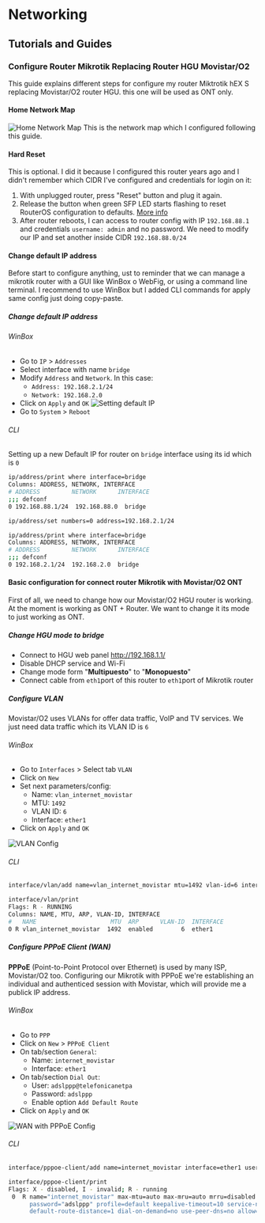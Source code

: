 # Networking


## Tutorials and Guides

### Configure Router Mikrotik Replacing Router HGU Movistar/O2
This guide explains different steps for configure my router Miktrotik hEX S replacing Movistar/O2 router HGU. this one will be used as ONT only.

#### Home Network Map
![Home Network Map](./images/home_network.png "Home Network Map")
This is the network map which I configured following this guide.

#### Hard Reset
This is optional. I did it because I configured this router years ago and I didn't remember which CIDR I've configured and credentials for login on it:
1. With unplugged router, press "Reset" button and plug it again.
2. Release the button when green SFP LED starts flashing to reset RouterOS configuration to defaults. [More info](https://help.mikrotik.com/docs/spaces/UM/pages/18350173/hEX+S#hEXS-Powering)
3. After router reboots, I can access to router config with IP `192.168.88.1` and credentials `username: admin` and no password. We need to modify our IP and set another inside CIDR `192.168.88.0/24`

#### Change default IP address
Before start to configure anything, ust to reminder that we can manage a mikrotik router with a GUI like WinBox o WebFig, or using a command line terminal.
I recommend to use WinBox but I added CLI commands for apply same config just doing copy-paste.

##### Change default IP address
###### WinBox
- Go to `IP` > `Addresses`
- Select interface with name `bridge`
- Modify `Address` and `Network`. In this case:
    - `Address: 192.168.2.1/24`
    - `Network: 192.168.2.0`
- Click on `Apply` and `OK`
![Setting default IP](./images/change_default_IP.png)
- Go to `System` > `Reboot`


###### CLI
Setting up a new Default IP for router on `bridge` interface using its id which is `0`

```bash
ip/address/print where interface=bridge
Columns: ADDRESS, NETWORK, INTERFACE
# ADDRESS         NETWORK      INTERFACE
;;; defconf
0 192.168.88.1/24  192.168.88.0  bridge

ip/address/set numbers=0 address=192.168.2.1/24

ip/address/print where interface=bridge
Columns: ADDRESS, NETWORK, INTERFACE
# ADDRESS         NETWORK      INTERFACE
;;; defconf
0 192.168.2.1/24  192.168.2.0  bridge
```

#### Basic configuration for connect router Mikrotik with Movistar/O2 ONT
First of all, we need to change how our Movistar/O2 HGU router is working. At the moment is working as ONT + Router. We want to change it its mode to just working as ONT.

##### Change HGU mode to bridge
* Connect to HGU web panel http://192.168.1.1/
* Disable DHCP service and Wi-Fi
* Change mode form "**Multipuesto**" to "**Monopuesto**"
* Connect cable from `eth1`port of this router to `eth1`port of Mikrotik router

##### Configure VLAN
Movistar/O2 uses VLANs for offer data traffic, VoIP and TV services. We just need data traffic which its VLAN ID is `6`
###### WinBox
* Go to `Interfaces` > Select tab `VLAN`
* Click on `New`
* Set next parameters/config:
    * Name: `vlan_internet_movistar`
    * MTU: `1492`
    * VLAN ID: `6`
    * Interface: `ether1`
* Click on `Apply` and `OK`

![VLAN Config](./images/vlan_config.png "VLAN Config")

###### CLI
```bash
interface/vlan/add name=vlan_internet_movistar mtu=1492 vlan-id=6 interface=ether1

interface/vlan/print
Flags: R - RUNNING
Columns: NAME, MTU, ARP, VLAN-ID, INTERFACE
#   NAME                     MTU  ARP      VLAN-ID  INTERFACE
0 R vlan_internet_movistar  1492  enabled        6  ether1
```

##### Configure PPPoE Client (WAN)
**PPPoE** (Point-to-Point Protocol over Ethernet) is used by many ISP, Movistar/O2 too. Configuring our Mikrotik with PPPoE we're establishing an individual and authenticed session with Movistar, which will provide me a publick IP address.
###### WinBox
* Go to `PPP` 
* Click on `New` > `PPPoE Client`
* On tab/section `General`:
    * Name: `internet_movistar`
    * Interface: `ether1`
* On tab/section `Dial Out`:
    * User: `adslppp@telefonicanetpa`
    * Password: `adslppp`
    * Enable option `Add Default Route`
* Click on `Apply` and `OK`

![WAN with PPPoE Config](./images/wan_pppoe_config.png "WAN with PPPoE Config")

###### CLI
```bash
interface/pppoe-client/add name=internet_movistar interface=ether1 user=adslppp@telefonicanetpa password=adslppp add-default-route=yes disabled=no

interface/pppoe-client/print
Flags: X - disabled, I - invalid; R - running
 0  R name="internet_movistar" max-mtu=auto max-mru=auto mrru=disabled interface=ether1 user="adslppp@telefonicanetpa>
      password="adslppp" profile=default keepalive-timeout=10 service-name="" ac-name="" add-default-route=yes
      default-route-distance=1 dial-on-demand=no use-peer-dns=no allow=pap,chap,mschap1,mschap2
```
